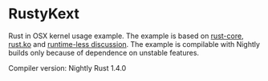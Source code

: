 RustyKext
=========
Rust in OSX kernel usage example. The example is based on [rust-core](https://github.com/thestinger/rust-core), [rust.ko](https://github.com/tsgates/rust.ko) and [runtime-less discussion](https://github.com/mozilla/rust/issues/3608).
The example is compilable with Nightly builds only because of dependence on unstable features.

Compiler version: Nightly Rust 1.4.0
